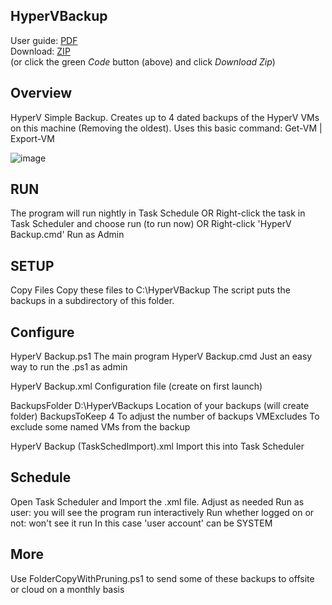## HyperVBackup
User guide: [PDF](https://github.com/HyperVBackup/EntraSyncTool/blob/main/EntraSyncTool%20Readme.pdf)   
Download: [ZIP](https://github.com/HyperVBackup/EntraSyncTool/archive/refs/heads/main.zip)   
(or click the green *Code* button (above) and click *Download Zip*)  

  
## Overview

HyperV Simple Backup. Creates up to 4 dated backups of the HyperV VMs on this machine (Removing the oldest). Uses this basic command: Get-VM | Export-VM

![image](https://github.com/ITAutomator/HyperVBackup/assets/135157036/d65fa8af-6191-49da-9ce4-cb5baa82309f)


## RUN
The program will run nightly in Task Schedule
OR
Right-click the task in Task Scheduler and choose run (to run now)
OR 
Right-click 'HyperV Backup.cmd' Run as Admin
## SETUP
Copy Files
Copy these files to C:\HyperVBackup
The script puts the backups in a subdirectory of this folder.

## Configure
HyperV Backup.ps1                    The main program
HyperV Backup.cmd                    Just an easy way to run the .ps1 as admin

HyperV Backup.xml                    Configuration file (create on first launch)

BackupsFolder D:\HyperVBackups Location of your backups (will create folder)
BackupsToKeep 4    To adjust the number of backups
VMExcludes            To exclude some named VMs from the backup

HyperV Backup (TaskSchedImport).xml  Import this into Task Scheduler

## Schedule
Open Task Scheduler and Import the .xml file.  Adjust as needed
Run as user: you will see the program run interactively
Run whether logged on or not: won't see it run
In this case 'user account' can be SYSTEM

## More
Use FolderCopyWithPruning.ps1 to send some of these backups to offsite or cloud on a monthly basis


